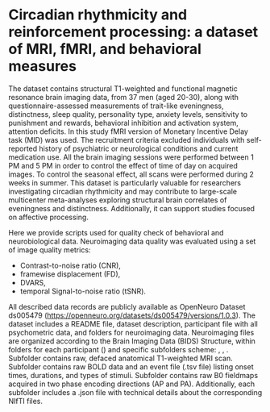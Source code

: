 # Circadian rhythmicity and reinforcement processing: a dataset of MRI, fMRI, and behavioral measures
The dataset contains structural T1-weighted and functional magnetic resonance brain imaging data, from 37 men (aged 20-30), along with questionnaire-assessed measurements of trait-like eveningness, distinctness, sleep quality, personality type, anxiety levels, sensitivity to punishment and rewards, behavioral inhibition and activation system, attention deficits. In this study fMRI version of Monetary Incentive Delay task (MID) was used. The recruitment criteria excluded individuals with self-reported history of psychiatric or neurological conditions and current medication use. All the brain imaging sessions were performed between 1 PM and 5 PM in order to control the effect of time of day on acquired images. To control the seasonal effect, all scans were performed during 2 weeks in summer. This dataset is particularly valuable for researchers investigating circadian rhythmicity and may contribute to large-scale multicenter meta-analyses exploring structural brain correlates of eveningness and distinctness. Additionally, it can support studies focused on affective processing.

Here we provide scripts used for quality check of behavioral and neurobiological data.
Neuroimaging data quality was evaluated using a set of image quality metrics: 
- Contrast-to-noise ratio (CNR),
- framewise displacement (FD),
- DVARS,
- temporal Signal-to-noise ratio (tSNR).


All described data records are publicly available as OpenNeuro Dataset ds005479 (https://openneuro.org/datasets/ds005479/versions/1.0.3). The dataset includes a README file, dataset description, participant file with all psychometric data, and folders for neuroimaging data. Neuroimaging files are organized according to the Brain Imaging Data (BIDS) Structure, within folders for each participant (<sub-XX>) and specific subfolders scheme: <anat>, <func>, <fmap>. Subfolder <anat> contains raw, defaced anatomical T1-weighted MRI scan. Subfolder <func> contains raw BOLD data and an event file (.tsv file) listing onset times, durations, and types of stimuli. Subfolder <fmap> contains raw B0 fieldmaps acquired in two phase encoding directions (AP and PA). Additionally, each subfolder includes a .json file with technical details about the corresponding NIfTI files.
